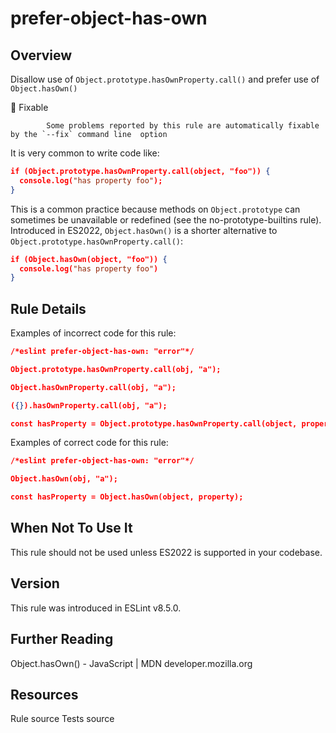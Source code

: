 
# prefer-object-has-own
## Overview
Disallow use of `Object.prototype.hasOwnProperty.call()` and prefer use of `Object.hasOwn()`


🔧 Fixable

            Some problems reported by this rule are automatically fixable by the `--fix` command line  option
        


It is very common to write code like:

```json
if (Object.prototype.hasOwnProperty.call(object, "foo")) {
  console.log("has property foo");
}
```
This is a common practice because methods on `Object.prototype` can sometimes be unavailable or redefined (see the no-prototype-builtins  rule).
Introduced in ES2022, `Object.hasOwn()` is a shorter alternative to `Object.prototype.hasOwnProperty.call()`:

```json
if (Object.hasOwn(object, "foo")) {
  console.log("has property foo")
}
```
## Rule Details
Examples of incorrect code for this rule:


```json
/*eslint prefer-object-has-own: "error"*/

Object.prototype.hasOwnProperty.call(obj, "a");

Object.hasOwnProperty.call(obj, "a");

({}).hasOwnProperty.call(obj, "a");

const hasProperty = Object.prototype.hasOwnProperty.call(object, property);
```
Examples of correct code for this rule:


```json
/*eslint prefer-object-has-own: "error"*/

Object.hasOwn(obj, "a");

const hasProperty = Object.hasOwn(object, property);
```
## When Not To Use It
This rule should not be used unless ES2022 is supported in your codebase.
## Version
This rule was introduced in ESLint v8.5.0.
## Further Reading





Object.hasOwn() - JavaScript | MDN 
 developer.mozilla.org





## Resources

Rule source 
Tests source 

